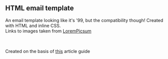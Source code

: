 ## HTML email template

An email template  looking like it's '99, but the compatibility though!
Created with HTML and inline CSS.<br>
Links to images taken from [LoremPicsum](https://picsum.photos/)
<br><br><br>


Created on the basis of [this](https://webdesign.tutsplus.com/articles/build-an-html-email-template-from-scratch--webdesign-12770?ref=reallygoodemails) article guide
